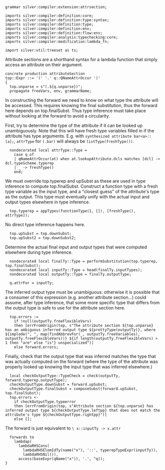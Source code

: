 ```silver
grammar silver:compiler:extension:attrsection;

imports silver:compiler:definition:core;
imports silver:compiler:definition:type:syntax;
imports silver:compiler:definition:type;
imports silver:compiler:definition:env;
imports silver:compiler:definition:flow:env;
imports silver:compiler:analysis:typechecking:core;
imports silver:compiler:modification:lambda_fn;

import silver:util:treeset as ts;
```

Attribute sections are a shorthand syntax for a lambda function that simply access an attribute on their argument. 

```silver
concrete production attributeSection
top::Expr ::= '(' '.' q::QNameAttrOccur ')'
{
  top.unparse = s"(.${q.unparse})";
  propagate freeVars, env, grammarName;
```

In constructing the forward we need to know on what type the attribute will be accessed.
This requires knowing the final substitution, thus the forward here depends on top.finalSubst.
Thus type inference must take place without looking at the forward to avoid a circularity.
  
First, try to determine the type of the attribute if it can be looked up unambiguously.
Note that this will have fresh type variables filled in if the attribute has type arguments.
E.g. with `synthesized attribute bar<a>::[a];`, `attrType` for `(.bar)` will always be
`listType(freshType())`.
```silver
  nondecorated local attrType::Type =
    case q of
    | qNameAttrOccur(at) when at.lookupAttribute.dcls matches [dcl] -> dcl.typeScheme.typerep
    | _ -> freshType()
    end;
```

We must override top.typerep and upSubst as these are used in type inference to compute top.finalSubst.
Construct a function type with a fresh type variable as the input type,
and a "closest guess" of the attribute's type as the output.  This type must eventually unify with
the actual input and output types elsewhere in type inference.
```silver
  top.typerep = appTypes(functionType(1, []), [freshType(), attrType]);
```

No direct type inference happens here.
```silver
  top.upSubst = top.downSubst;
  top.upSubst2 = top.downSubst2;
```

Determine the actual final input and output types that were computed elsewhere during type inference.
```silver
  nondecorated local finalTy::Type = performSubstitution(top.typerep, top.finalSubst);
  nondecorated local inputTy::Type = head(finalTy.inputTypes);
  nondecorated local outputTy::Type = finalTy.outputType;

  q.attrFor = inputTy;
```

The inferred output type must be unambiguous: otherwise it is possible that a consumer of this
expression (e.g. another attribute section...) could assume, after type inference, that some more
specific type that differs from the output type is safe to use for the attribute section here.
```silver
  top.errors :=
    if !null(outputTy.freeFlexibleVars)
    then [errFromOrigin(top, s"The attribute section ${top.unparse} has an ambiguous inferred output type ${prettyType(outputTy)}, where ${implode(", ", map(findAbbrevFor(_, outputTy.freeVariables), outputTy.freeFlexibleVars))} ${if length(outputTy.freeFlexibleVars) > 1 then "are" else "is"} unspecialized")]
    else forward.errors;
```

Finally, check that the output type that was inferred matches the type that was actually computed
on the forward (where the type of the attribute was properly looked up knowing the input type that
was inferred elsewhere.)
```silver 
  local checkOutputType::TypeCheck = check(outputTy, forward.typerep.outputType);
  checkOutputType.downSubst = forward.upSubst;
  checkOutputType.finalSubst = composeSubst(forward.upSubst, top.finalSubst);
  top.errors <-
    if checkOutputType.typeerror
    then [errFromOrigin(top, s"Attribute section ${top.unparse} has inferred output type ${checkOutputType.leftpp} that does not match the attribute's type ${checkOutputType.rightpp}")]
    else [];
```

The forward is just equivalent to `\ x::inputTy -> x.attr`
```silver
  forwards to
    lambdap(
      lambdaRHSCons(
        lambdaRHSElemIdTy(name("x"), '::', typerepTypeExpr(inputTy)),
        lambdaRHSNil()),
      access(baseExpr(qName("x")), '.', ^q));
}
```
